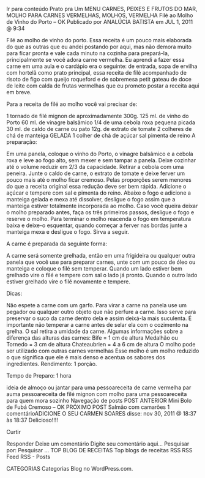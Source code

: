 Ir para conteúdo
Prato pra Um
MENU
CARNES, PEIXES E FRUTOS DO MAR, MOLHO PARA CARNES VERMELHAS, MOLHOS, VERMELHA
Filé ao Molho de Vinho do Porto – OK
Publicado por ANALÚCIA BATISTA em JUL 1, 2011 @ 9:34

Filé ao molho de vinho do porto.
Essa receita é um pouco mais elaborada do que as outras que eu andei postando por aqui, mas não demora muito para ficar pronta e vale cada minuto na cozinha para prepará-la, principalmente se você adora carne vermelha. Eu aprendi a fazer essa carne em uma aula e o cardápio era o seguinte: de entrada, sopa de ervilha com hortelã como prato principal, essa receita de filé acompanhado de risoto de figo com queijo roqueford e de sobremesa petit gateau de doce de leite com calda de frutas vermelhas que eu prometo postar a receita aqui em breve.

Para a receita de filé ao molho você vai precisar de:

1 tornado de filé mignon de aproximadamente 300g.
125 ml. de vinho do Porto
60 ml. de vinagre balsâmico
1/4 de uma cebola roxa pequena picada
30 ml. de caldo de carne ou pato
12g. de extrato de tomate
2 colheres de chá de manteiga GELADA
1 colher de chá de açúcar
sal
pimenta de reino
A preparação:

Em uma panela, coloque o vinho do Porto, o vinagre balsâmico e a cebola roxa e leve ao fogo alto, sem mexer e sem tampar a panela. Deixe cozinhar até o volume reduzir em 2/3 da capacidade. Retirar a cebola com uma peneira.
Junte o caldo de carne, o extrato de tomate e deixe ferver um pouco mais até o molho ficar cremoso. Pelas proporções serem menores do que a receita original essa redução deve ser bem rápida.
Adicione o açúcar e tempere com sal e pimenta do reino.
Abaixe o fogo e adicione a manteiga gelada e mexa até dissolver, desligue o fogo assim que a manteiga estiver totalmente incorporada ao molho.
Caso você queira deixar o molho preparado antes, faça os três primeiros passos, desligue o fogo e reserve o molho. Para terminar o molho reacenda o fogo em temperatura baixa e deixe-o esquentar, quando começar a ferver nas bordas junte a manteiga mexa e desligue o fogo. Sirva a seguir.

A carne é preparada da seguinte forma:

A carne será somente grelhada, então em uma frigideira ou qualquer outra panela que você use para preparar carnes, unte com um pouco de óleo ou manteiga e coloque o filé sem temperar. Quando um lado estiver bem grelhado vire o filé e tempere com sal o lado já pronto. Quando o outro lado estiver grelhado vire o filé novamente e tempere.

Dicas:

Não espete a carne com um garfo. Para virar a carne na panela use um pegador ou qualquer outro objeto que não perfure a carne. Isso serve para preservar o suco da carne dentro dela e assim deixá-la mais suculenta.
É importante não temperar a carne antes de selar ela com o cozimento na grelha. O sal retira a umidade da carne.
Algumas informações sobre a diferença das alturas das carnes:
Bife = 1 cm de altura
Medalhão ou Tornedo = 3 cm de altura
Chateaubrien = 4 a 6 cm de altura
O molho pode ser utilizado com outras carnes vermelhas
Esse molho é um molho reduzido o que significa que ele é mais denso e acentua os sabores dos ingredientes.
Rendimento: 1 porção.

Tempo de Preparo: 1 hora



ideia de almoço ou jantar para uma pessoareceita de carne vermelha par auma pessoareceita de filé mignon com molho para uma pessoareceita para quem mora sozinho
Navegação de posts
POST ANTERIOR
Mini Bolo de Fubá Cremoso – OK
PRÓXIMO POST
Salmão com camarões
1 comentárioADICIONE O SEU
CARMEN SOARES disse:
nov 30, 2011 @ 18:37 às 18:37
Delicioso!!!!

Curtir

Responder
Deixe um comentário
Digite seu comentário aqui...
Pesquisar por:
Pesquisar …
TOP BLOG DE RECEITAS
Top blogs de receitas
RSS
RSS Feed RSS - Posts

CATEGORIAS
Categorias
Blog no WordPress.com.
